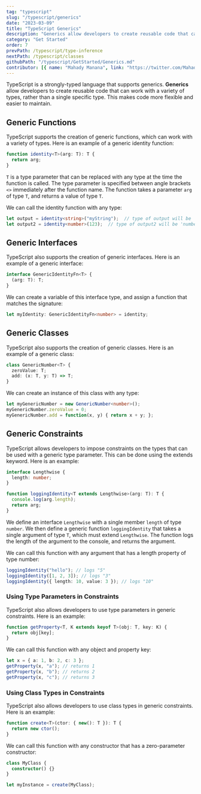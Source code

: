 ```yaml
---
tag: "typescript"
slug: "/typescript/generics"
date: "2023-03-09"
title: "TypeScript Generics"
description: "Generics allow developers to create reusable code that can work with a variety of types, rather than a single specific type."
category: "Get Started"
order: 7
prevPath: /typescript/type-inference
nextPath: /typescript/classes
githubPath: "/typescript/GetStarted/Generics.md"
contributor: [{ name: "Mahady Manana", link: "https://twitter.com/MahadyManana" }, { name: "Haja", link: "https://twitter.com/Haja261M" }]
---
```



TypeScript is a strongly-typed language that supports generics. **Generics** allow developers to create reusable code that can work with a variety of types, rather than a single specific type. This makes code more flexible and easier to maintain.




## Generic Functions

TypeScript supports the creation of generic functions, which can work with a variety of types. Here is an example of a generic identity function:

```typescript
function identity<T>(arg: T): T {
  return arg;
}
```
`T` is a type parameter that can be replaced with any type at the time the function is called. The type parameter is specified between angle brackets `<>` immediately after the function name. The function takes a parameter `arg` of type `T`, and returns a value of type `T`.

We can call the identity function with any type:

```typescript
let output = identity<string>("myString");  // type of output will be 'string'
let output2 = identity<number>(123);  // type of output2 will be 'number'
```


## Generic Interfaces

TypeScript also supports the creation of generic interfaces. Here is an example of a generic interface:

```typescript
interface GenericIdentityFn<T> {
  (arg: T): T;
}
```

We can create a variable of this interface type, and assign a function that matches the signature:

```typescript
let myIdentity: GenericIdentityFn<number> = identity;
```


## Generic Classes

TypeScript also supports the creation of generic classes. Here is an example of a generic class:

```typescript
class GenericNumber<T> {
  zeroValue: T;
  add: (x: T, y: T) => T;
}
```
We can create an instance of this class with any type:

```typescript
let myGenericNumber = new GenericNumber<number>();
myGenericNumber.zeroValue = 0;
myGenericNumber.add = function(x, y) { return x + y; };
```


## Generic Constraints

TypeScript allows developers to impose constraints on the types that can be used with a generic type parameter. This can be done using the extends keyword. Here is an example:

```typescript
interface Lengthwise {
  length: number;
}

function loggingIdentity<T extends Lengthwise>(arg: T): T {
  console.log(arg.length);
  return arg;
}
```
We define an interface `Lengthwise` with a single member `length` of type `number`. We then define a generic function `loggingIdentity` that takes a single argument of type `T`, which must extend `Lengthwise`. The function logs the length of the argument to the console, and returns the argument.

We can call this function with any argument that has a length property of type number:

```typescript
loggingIdentity("hello"); // logs "5"
loggingIdentity([1, 2, 3]); // logs "3"
loggingIdentity({ length: 10, value: 3 }); // logs "10"
```

### Using Type Parameters in Constraints

TypeScript also allows developers to use type parameters in generic constraints. Here is an example:

```typescript
function getProperty<T, K extends keyof T>(obj: T, key: K) {
  return obj[key];
}
```
We can call this function with any object and property key:

```typescript
let x = { a: 1, b: 2, c: 3 };
getProperty(x, "a"); // returns 1
getProperty(x, "b"); // returns 2
getProperty(x, "c"); // returns 3
```

### Using Class Types in Constraints

TypeScript also allows developers to use class types in generic constraints. Here is an example:

```typescript
function create<T>(ctor: { new(): T }): T {
  return new ctor();
}
```

We can call this function with any constructor that has a zero-parameter constructor:

```typescript
class MyClass {
  constructor() {}
}

let myInstance = create(MyClass);
```